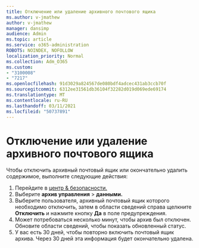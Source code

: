 ```yaml
---
title: Отключение или удаление архивного почтового ящика
ms.author: v-jmathew
author: v-jmathew
manager: dansimp
audience: Admin
ms.topic: article
ms.service: o365-administration
ROBOTS: NOINDEX, NOFOLLOW
localization_priority: Normal
ms.collection: Adm_O365
ms.custom:
- "3100008"
- "7217"
ms.openlocfilehash: 91d3029a824567de080bdf4adcec431ab3ccb70f
ms.sourcegitcommit: 6312ee31561db36104f32282d019d069ede69174
ms.translationtype: MT
ms.contentlocale: ru-RU
ms.lasthandoff: 03/11/2021
ms.locfileid: "50737891"
---
```

# <a name="disable-or-delete-an-archive-mailbox"></a>Отключение или удаление архивного почтового ящика

Чтобы отключить архивный почтовый ящик или окончательно удалить содержимое, выполните следующие действия:

1. Перейдите в [центр & безопасности.]( https://go.microsoft.com/fwlink/p/?linkid=2077143)
2. Выберите **архив управления**  >  **данными.**
3. Выберите пользователя, архивный почтовый ящик которого необходимо отключить, затем в области сведений справа щелкните **Отключить** и нажмите кнопку **Да** в поле предупреждения.
4. Может потребоваться несколько минут, чтобы архив был отключен. Обновите области сведений, чтобы показать обновленный статус.
5. У вас есть 30 дней, чтобы повторно включить почтовый ящик архива. Через 30 дней эта информация будет окончательно удалена.
